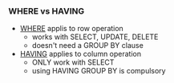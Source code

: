 ### WHERE vs HAVING
- [WHERE]() applis to row operation
    - works with SELECT, UPDATE, DELETE
    - doesn't need a GROUP BY clause
- [HAVING]() applies to column operation
    - ONLY work with SELECT
    - using HAVING GROUP BY is compulsory
